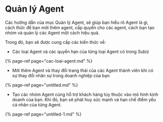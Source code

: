 # Quản lý Agent

Các hướng dẫn của mục Quản lý Agent, sẽ giúp bạn hiểu rõ Agent là gì, cách thức để bạn mời thêm agent, cấp quyền cho các agent, cách bạn tạo nhóm và quản lý các Agent một cách hiệu quả.

Trong đó, bạn sẽ được cung cấp các kiến thức về:

* Các loại Agent và các quyền hạn của từng loại Agent có trong Subiz

{% page-ref page="cac-loai-agent.md" %}

* Mời thêm Agent và thay đổi trang thái của các Agent thành viên khi có sự thay đổi nhân sự trong doanh nghiệp của bạn

{% page-ref page="untitled.md" %}

*  Tạo các nhóm Agent cùng hỗ trợ khách hàng tùy thuộc vào mô hình kinh doanh của bạn. Khi đó, bạn sẽ phát huy sức mạnh và hạn chế điểm yếu cá nhân của từng Agent.

{% page-ref page="untitled-1.md" %}

